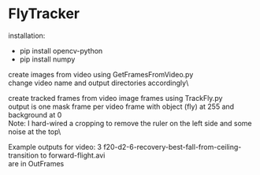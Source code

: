 # FlyTracker

installation:
  * pip install opencv-python
  * pip install numpy

create images from video using GetFramesFromVideo.py\
    change video name and output directories accordingly\
  
create tracked frames from video image frames using TrackFly.py\
    output is one mask frame per video frame with object (fly) at 255 and background at 0\
    Note: I hard-wired a cropping to remove the ruler on the left side and some noise at the top\
  
Example outputs for video: 3 f20-d2-6-recovery-best-fall-from-ceiling-transition to forward-flight.avi\
    are in OutFrames

